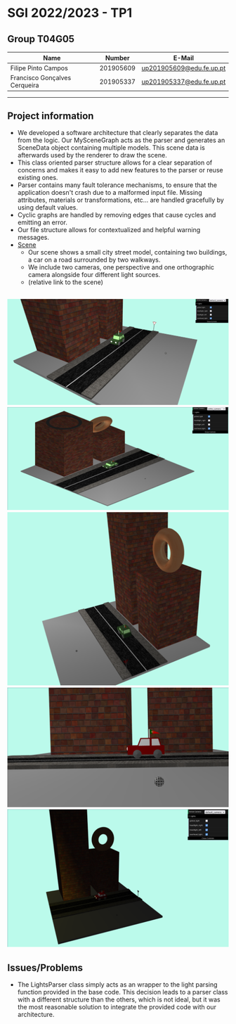 # SGI 2022/2023 - TP1

## Group T04G05
| Name                          | Number    | E-Mail                   |
| ----------------------------- | --------- | ------------------------ |
| Filipe Pinto Campos           | 201905609 | up201905609@edu.fe.up.pt |
| Francisco Gonçalves Cerqueira | 201905337 | up201905337@edu.fe.up.pt |

----


## Project information

- We developed a software architecture that clearly separates the data from the logic. Our MySceneGraph acts as the parser and generates an SceneData object containing multiple models. This scene data is afterwards used by the renderer to draw the scene.
- This class oriented parser structure allows for a clear separation of concerns and makes it easy to add new features to the parser or reuse existing ones.
- Parser contains many fault tolerance mechanisms, to ensure that the application doesn't crash due to a malformed input file. Missing attributes, materials or transformations, etc... are handled gracefully by using default values.
- Cyclic graphs are handled by removing edges that cause cycles and emitting an error.
- Our file structure allows for contextualized and helpful warning messages.
- [Scene](scenes/scene.xml)
  - Our scene shows a small city street model, containing two buildings, a car on a road surrounded by two walkways. 
  - We include two cameras, one perspective and one orthographic camera alongside four different light sources.
  - (relative link to the scene)

![Screenshot 1](images/screenshots/screenshot0.png)
![Screenshot 2](images/screenshots/screenshot1.png)
![Screenshot 3](images/screenshots/screenshot2.png)
![Screenshot 4](images/screenshots/screenshot3.png)
![Screenshot 5](images/screenshots/screenshot4.png)
----
## Issues/Problems

- The LightsParser class simply acts as an wrapper to the light parsing function provided in the base code. This decision leads to a parser class with a different structure than the others, which is not ideal, but it was the most reasonable solution to integrate the provided code with our architecture.
